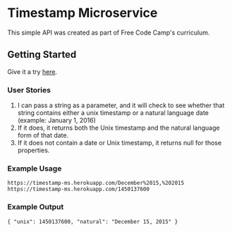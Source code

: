 # Timestamp Microservice

This simple API was created as part of Free Code Camp's curriculum.

## Getting Started

Give it a try [here](https://timestamp-fcc-km.herokuapp.com).

### User Stories

1. I can pass a string as a parameter, and it will check to see whether that string contains either a unix timestamp or a natural language date (example: January 1, 2016)
2. If it does, it returns both the Unix timestamp and the natural language form of that date.
3. If it does not contain a date or Unix timestamp, it returns null for those properties.

### Example Usage
```
https://timestamp-ms.herokuapp.com/December%2015,%202015
https://timestamp-ms.herokuapp.com/1450137600
```

### Example Output
```
{ "unix": 1450137600, "natural": "December 15, 2015" }
```
